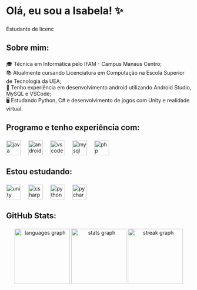 <h1 align="left">Olá, eu sou a Isabela! ✨</h1>

###

<p align="left">Estudante de licenc</p>

###

<h2 align="left">Sobre mim:</h2>

###

<p align="left">🎓​ Técnica em Informática pelo IFAM - Campus Manaus Centro;<br>📚 Atualmente cursando Licenciatura em Computação na Escola Superior de Tecnologia da  UEA;<br>🎯 Tenho experiência em desenvolvimento android utilizando Android Studio, MySQL e VSCode;<br>🖥️​ Estudando Python, C# e desenvolvimento de jogos com Unity e realidade virtual.</p>

###

<h2 align="left">Programo e tenho experiência com:</h2>

###

<div align="left">
  <img src="https://skillicons.dev/icons?i=java" height="40" alt="java logo"  />
  <img width="12" />
  <img src="https://skillicons.dev/icons?i=androidstudio" height="40" alt="androidstudio logo"  />
  <img width="12" />
  <img src="https://skillicons.dev/icons?i=vscode" height="40" alt="vscode logo"  />
  <img width="12" />
  <img src="https://skillicons.dev/icons?i=mysql" height="40" alt="mysql logo"  />
  <img width="12" />
  <img src="https://skillicons.dev/icons?i=php" height="40" alt="php logo"  />
</div>

###

<h2 align="left">Estou estudando:</h2>

###

<div align="left">
  <img src="https://skillicons.dev/icons?i=unity" height="40" alt="unity logo"  />
  <img width="12" />
  <img src="https://skillicons.dev/icons?i=cs" height="40" alt="csharp logo"  />
  <img width="12" />
  <img src="https://skillicons.dev/icons?i=py" height="40" alt="python logo"  />
  <img width="12" />
  <img src="https://skillicons.dev/icons?i=pycharm" height="40" alt="pycharm logo"  />
</div>

###

<h2 align="left">GitHub Stats:</h2>

###

<div align="center">
  <img src="https://github-readme-stats.vercel.app/api/top-langs?username=IsabelaSevalho&locale=en&hide_title=false&layout=compact&card_width=320&langs_count=5&theme=midnight-purple&hide_border=false&order=2" height="150" alt="languages graph"  />
  <img src="https://github-readme-stats.vercel.app/api?username=IsabelaSevalho&hide_title=false&hide_rank=false&show_icons=true&include_all_commits=true&count_private=true&disable_animations=false&theme=midnight-purple&locale=en&hide_border=false&order=1" height="150" alt="stats graph"  />
  <img src="https://streak-stats.demolab.com?user=IsabelaSevalho&locale=en&mode=daily&theme=midnight-purple&hide_border=false&border_radius=5&order=3" height="150" alt="streak graph"  />
</div>

###
